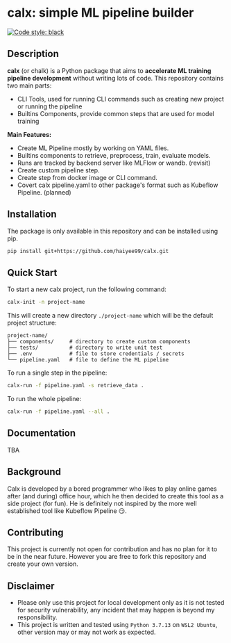 # calx: simple ML pipeline builder
[![Code style: black](https://img.shields.io/badge/code%20style-black-000000.svg)](https://github.com/psf/black)

## Description
**calx** (or chalk) is a Python package that aims to **accelerate ML training pipeline development** without writing lots of code. This repository contains two main parts:
- CLI Tools, used for running CLI commands such as creating new project or running the pipeline
- Builtins Components, provide common steps that are used for model training

**Main Features:**
- Create ML Pipeline mostly by working on YAML files.
- Builtins components to retrieve, preprocess, train, evaluate models.
- Runs are tracked by backend server like MLFlow or wandb. (revisit)
- Create custom pipeline step.
- Create step from docker image or CLI command.
- Covert calx pipeline.yaml to other package's format such as Kubeflow Pipeline. (planned)

## Installation
The package is only available in this repository and can be installed using pip.
```sh
pip install git+https://github.com/haiyee99/calx.git
```

## Quick Start
To start a new calx project, run the following command:
```sh
calx-init -n project-name
```

This will create a new directory `./project-name` which will be the default project structure:
```
project-name/
├── components/     # directory to create custom components
├── tests/          # directory to write unit test
├── .env            # file to store credentials / secrets
└── pipeline.yaml   # file to define the ML pipeline
```

To run a single step in the pipeline:
```sh
calx-run -f pipeline.yaml -s retrieve_data .
```

To run the whole pipeline:
```sh
calx-run -f pipeline.yaml --all .
```

## Documentation
TBA

## Background
Calx is developed by a bored programmer who likes to play online games after (and during) office hour, which he then decided to create this tool as a side project (for fun). He is definitely not inspired by the more well established tool like Kubeflow Pipeline :smirk:.

## Contributing
This project is currently not open for contribution and has no plan for it to be in the near future. However you are free to fork this repository and create your own version.

## Disclaimer
- Please only use this project for local development only as it is not tested for security vulnerability, any incident that may happen is beyond my responsibility.
- This project is written and tested using `Python 3.7.13` on `WSL2 Ubuntu`, other version may or may not work as expected.

